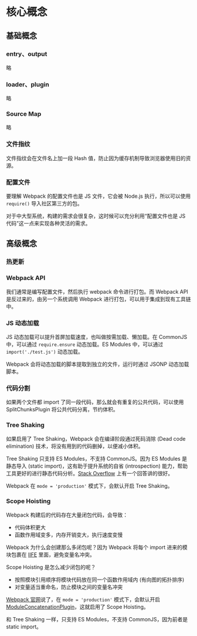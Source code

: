 # 核心概念

## 基础概念
### entry、output
略

### loader、plugin
略

### Source Map
略

### 文件指纹
文件指纹会在文件名上加一段 Hash 值，防止因为缓存机制导致浏览器使用旧的资源。

### 配置文件
要理解 Webpack 的配置文件也是 JS 文件，它会被 Node.js 执行，所以可以使用 `require()` 导入社区第三方的包。

对于中大型系统，构建的需求会很复杂，这时候可以充分利用“配置文件也是 JS 代码”这一点来实现各种灵活的需求。

## 高级概念
### 热更新

### Webpack API
我们通常是编写配置文件，然后执行 webpack 命令进行打包。而 Webpack API 是反过来的，由另一个系统调用 Webpack 进行打包，可以用于集成到现有工具链中。

### JS 动态加载
JS 动态加载可以提升首屏加载速度，也叫做按需加载、懒加载。在 CommonJS 中，可以通过 `require.ensure` 动态加载。ES Modules 中，可以通过 `import('./test.js')` 动态加载。

Webpack 会将动态加载的脚本提取到独立的文件，运行时通过 JSONP 动态加载脚本。

### 代码分割
如果两个文件都 import 了同一段代码，那么就会有重复的公共代码，可以使用 SplitChunksPlugin 将公共代码分离，节约体积。

### Tree Shaking
如果启用了 Tree Shaking，Webpack 会在编译阶段通过死码消除 (Dead code elimination) 技术，将没有用到的代码删掉，以便减小体积。

Tree Shaking 只支持 ES Modules，不支持 CommonJS。因为 ES Modules 是静态导入 (static import)，这有助于提升系统的自省 (introspection) 能力，帮助工具更好的进行静态代码分析。[Stack Overflow](https://stackoverflow.com/questions/52965907/what-is-the-meaning-of-static-import-in-es6) 上有一个回答讲的很好。

Webpack 在 `mode = 'production'` 模式下，会默认开启 Tree Shaking。

### Scope Hoisting
Webpack 构建后的代码存在大量闭包代码，会导致：
- 代码体积更大
- 函数作用域变多，内存开销变大，执行速度变慢

Webpack 为什么会创建那么多闭包呢？因为 Webpack 将每个 import 进来的模块包裹在 [IIFE](https://developer.mozilla.org/zh-CN/docs/Glossary/%E7%AB%8B%E5%8D%B3%E6%89%A7%E8%A1%8C%E5%87%BD%E6%95%B0%E8%A1%A8%E8%BE%BE%E5%BC%8F) 里面，避免变量名冲突。

Scope Hoisting 是怎么减少闭包的呢？
- 按照模块引用顺序将模块代码放在同一个函数作用域内 (有向图的拓扑排序)
- 对变量适当重命名，防止模块之间的变量名冲突

[Webpack 官网](https://webpack.js.org/configuration/mode/)说了，在 `mode = 'production'` 模式下，会默认开启 [ModuleConcatenationPlugin](https://webpack.js.org/plugins/module-concatenation-plugin/)，这就启用了 Scope Hoisting。

和 Tree Shaking 一样，只支持 ES Modules，不支持 CommonJS，因为前者是 static import。
